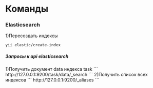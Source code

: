 <h1>Команды</h1>
<h3>Elasticsearch</h3>
1)Пересоздать индексы 

```
yii elastic/create-index
```

<h5>Запросы к api elasticsearch</h5>
1)Получить документ data индекса task
```
http://127.0.0.1:9200/task/data/_search
```
2)Получить список всех индексов
```
http://127.0.0.1:9200/_aliases
```